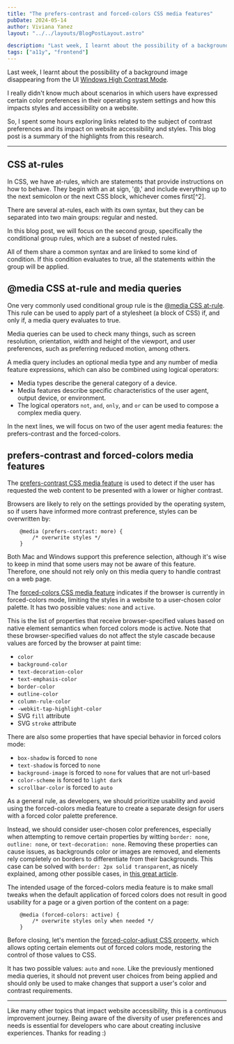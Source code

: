 ```yaml
---
title: "The prefers-contrast and forced-colors CSS media features"
pubDate: 2024-05-14
author: Viviana Yanez
layout: "../../layouts/BlogPostLayout.astro"

description: "Last week, I learnt about the possibility of a background image disappearing from the UI Windows High Contrast Mode."
tags: ["a11y", "frontend"]
---
```


Last week, I learnt about the possibility of a background image disappearing from the UI [Windows High Contrast Mode](https://support.microsoft.com/en-gb/windows/change-color-contrast-in-windows-fedc744c-90ac-69df-aed5-c8a90125e696).

I really didn't know much about scenarios in which users have expressed certain color preferences in their operating system settings and how this impacts styles and accessibility on a website.

So, I spent some hours exploring links related to the subject of contrast preferences and its impact on website accessibility and styles. This blog post is a summary of the highlights from this research.

---

## CSS at-rules

In CSS, we have at-rules, which are statements that provide instructions on how to behave. They begin with an at sign, '@,' and include everything up to the next semicolon or the next CSS block, whichever comes first[^2].

There are several at-rules, each with its own syntax, but they can be separated into two main groups: regular and nested.

In this blog post, we will focus on the second group, specifically the conditional group rules, which are a subset of nested rules.

All of them share a common syntax and are linked to some kind of condition. If this condition evaluates to true, all the statements within the group will be applied.

## @media CSS at-rule and media queries

One very commonly used conditional group rule is the [@media CSS at-rule](https://developer.mozilla.org/en-US/docs/Web/CSS/@media). This rule can be used to apply part of a stylesheet (a block of CSS) if, and only if, a media query evaluates to true.

Media queries can be used to check many things, such as screen resolution, orientation, width and height of the viewport, and user preferences, such as preferring reduced motion, among others.

A media query includes an optional media type and any number of media feature expressions, which can also be combined using logical operators:

- Media types describe the general category of a device.
- Media features describe specific characteristics of the user agent, output device, or environment.
- The logical operators `not`, `and`, `only`, and `or` can be used to compose a complex media query.

In the next lines, we will focus on two of the user agent media features: the prefers-contrast and the forced-colors.

## prefers-contrast and forced-colors media features

The [prefers-contrast CSS media feature](https://developer.mozilla.org/en-US/docs/Web/CSS/@media/prefers-contrast) is used to detect if the user has requested the web content to be presented with a lower or higher contrast.

Browsers are likely to rely on the settings provided by the operating system, so if users have informed more contrast preference, styles can be overwritten by:

        @media (prefers-contrast: more) {
            /* overwrite styles */
        }

Both Mac and Windows support this preference selection, although it's wise to keep in mind that some users may not be aware of this feature. Therefore, one should not rely only on this media query to handle contrast on a web page.

The [forced-colors CSS media feature](https://developer.mozilla.org/en-US/docs/Web/CSS/@media/forced-colors) indicates if the browser is currently in forced-colors mode, limiting the styles in a website to a user-chosen color palette.
It has two possible values: `none` and `active`.

This is the list of properties that receive browser-specified values based on native element semantics when forced colors mode is active. Note that these browser-specified values do not affect the style cascade because values are forced by the browser at paint time:

- `color`
- `background-color`
- `text-decoration-color`
- `text-emphasis-color`
- `border-color`
- `outline-color`
- `column-rule-color`
- `-webkit-tap-highlight-color`
- SVG `fill` attribute
- SVG `stroke` attribute

There are also some properties that have special behavior in forced colors mode:

- `box-shadow` is forced to `none`
- `text-shadow` is forced to `none`
- `background-image` is forced to `none` for values that are not url-based
- `color-scheme` is forced to `light dark`
- `scrollbar-color` is forced to `auto`

As a general rule, as developers, we should prioritize usability and avoid using the forced-colors media feature to create a separate design for users with a forced color palette preference.

Instead, we should consider user-chosen color preferences, especially when attempting to remove certain properties by witting `border: none`, `outline: none`, or `text-decoration: none`. Removing these properties can cause issues, as backgrounds color or images are removed, and elements rely completely on borders to differentiate from their backgrounds. This case can be solved with `border: 2px solid transparent`, as nicely explained, among other possible cases, in [this great article](https://www.smashingmagazine.com/2022/06/guide-windows-high-contrast-mode/).

The intended usage of the forced-colors media feature is to make small tweaks when the default application of forced colors does not result in good usability for a page or a given portion of the content on a page:

        @media (forced-colors: active) {
            /* overwrite styles only when needed */
        }

Before closing, let's mention the [forced-color-adjust CSS property](https://developer.mozilla.org/en-US/docs/Web/CSS/forced-color-adjust), which allows opting certain elements out of forced colors mode, restoring the control of those values to CSS.

It has two possible values: `auto` and `none`. Like the previously mentioned media queries, it should not prevent user choices from being applied and should only be used to make changes that support a user's color and contrast requirements.

---

Like many other topics that impact website accessibility, this is a continuous improvement journey. Being aware of the diversity of user preferences and needs is essential for developers who care about creating inclusive experiences. Thanks for reading :)

[^1]: [https://developer.mozilla.org/en-US/docs/Web/CSS/At-rule](https://developer.mozilla.org/en-US/docs/Web/CSS/At-rule)
